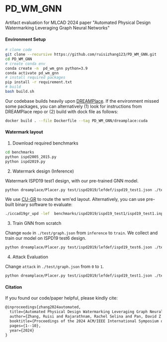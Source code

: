 # PD_WM_GNN

Artifact evaluation for MLCAD 2024 paper "Automated Physical Design Watermarking Leveraging Graph Neural Networks"


#### Environment Setup

```bash 
# clone code
git clone --recursive https://github.com/ruisizhang123/PD_WM_GNN.git
cd PD_WM_GNN
# create conda env
conda create -n  pd_wm_gnn python=3.9
conda activate pd_wm_gnn
# install required packages
pip install -r requirement.txt
# build
bash build.sh
```

Our codebase builds heavily upon [DREAMPlace](https://github.com/limbo018/DREAMPlace). If the environment missed some packages, you can alternatively (1) look for instructions from DREAMPlace repo or (2) build with dock file as follows:

```bash
docker build . --file Dockerfile --tag PD_WM_GNN/dreamplace:cuda
```

#### Watermark layout

1. Download required benchmarks

```bash
cd benchmarks
python ispd2005_2015.py
python ispd2019.py
```

2. Watermark design (Inference)

Watermark ISPD19 test1 design, with our pre-trained GNN model.

```bash
python dreamplace/Placer.py test/ispd2019/lefdef/ispd19_test1.json ./test/graph.json 
```

We use [CU-GR](https://github.com/cuhk-eda/cu-gr) to route the wm'ed layout. Alternatively, you can use pre-built binary software to evaluate: 

```bash
./iccad19gr_upd -lef  benchmarks/ispd2019/ispd19_test1/ispd19_test1.input.lef -def  results/ispd19_test1.input/ispd19_test1.input.500.def -output result.solution.guide -threads 8  >> results/ispd19_test1.input/ispd19_test1/log.txt
```

3. Train GNN from scratch

Change `mode` in `./test/graph.json` from `inference` to `train`. We collect and train our model on ISPD19 test6 design.

```bash
python dreamplace/Placer.py test/ispd2019/lefdef/ispd19_test6.json ./test/graph.json 
```

4. Attack Evaluation

Change `attack` in `./test/graph.json` from `0` to `1`. 

```bash
python dreamplace/Placer.py test/ispd2019/lefdef/ispd19_test1.json ./test/graph.json 
```

#### Citation

If you found our code/paper helpful, please kindly cite:

```latex 
@inproceedings{zhang2024automated,
  title={Automated Physical Design Watermarking Leveraging Graph Neural Networks},
  author={Zhang, Ruisi and Rajarathnam, Rachel Selina and Pan, David Z and Koushanfar, Farinaz},
  booktitle={Proceedings of the 2024 ACM/IEEE International Symposium on Machine Learning for CAD},
  pages={1--10},
  year={2024}
}
```